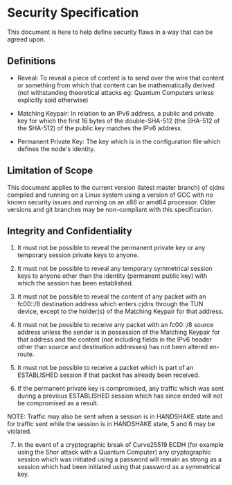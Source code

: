 # Security Specification

This document is here to help define security flaws in a way that can be agreed upon.

## Definitions

* Reveal: To reveal a piece of content is to send over the wire that content or something from which
that content can be mathematically derived (not withstanding theoretical attacks
eg: Quantum Computers unless explicitly said otherwise)

* Matching Keypair: In relation to an IPv6 address, a public and private key for which the first
16 bytes of the double-SHA-512 (the SHA-512 of the SHA-512) of the public key matches the IPv6
address.

* Permanent Private Key: The key which is in the configuration file which defines the node's
identity.

## Limitation of Scope

This document applies to the current version (latest master branch) of cjdns compiled and running
on a Linux system using a version of GCC with no known security issues and running on an
x86 or amd64 processor. Older versions and git branches may be non-compliant with this
specification.

## Integrity and Confidentiality

1. It must not be possible to reveal the permanent private key or any temporary session private keys
to anyone.

2. It must not be possible to reveal any temporary symmetrical session keys to anyone other than the
identity (permanent public key) with which the session has been established.

3. It must not be possible to reveal the content of any packet with an fc00::/8 destination address
which enters cjdns through the TUN device, except to the holder(s) of the Matching
Keypair for that address.

4. It must not be possible to receive any packet with an fc00::/8 source address unless the sender
is in possession of the Matching Keypair for that address and the content (not including fields in
the IPv6 header other than source and destination addresses) has not been altered en-route.

5. It must not be possible to receive a packet which is part of an ESTABLISHED session if that
packet has already been received.

6. If the permanent private key is compromised, any traffic which was sent during a previous
ESTABLISHED session which has since ended will not be compromised as a result.

NOTE: Traffic may also be sent when a session is in HANDSHAKE state and for traffic sent while the
session is in HANDSHAKE state, 5 and 6 may be violated.

7. In the event of a cryptographic break of Curve25519 ECDH (for example using the Shor attack with
a Quantum Computer) any cryptographic session which was initiated using a password will remain
as strong as a session which had been initiated using that password as a symmetrical key.


